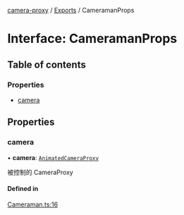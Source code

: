 [camera-proxy](../README.md) / [Exports](../modules.md) / CameramanProps

# Interface: CameramanProps

## Table of contents

### Properties

- [camera](CameramanProps.md#camera)

## Properties

### camera

• **camera**: [`AnimatedCameraProxy`](../classes/AnimatedCameraProxy.md)

被控制的 CameraProxy

#### Defined in

[Cameraman.ts:16](https://github.com/alibaba/camera-proxy/blob/b757eb3/src/Cameraman.ts#L16)
